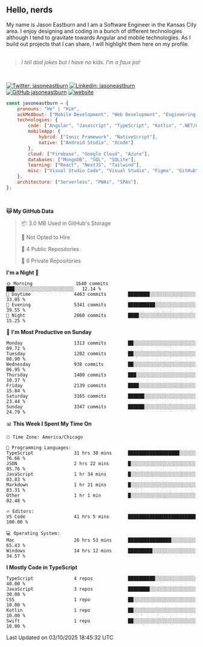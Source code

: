 <h2>Hello, nerds</h2>
My name is Jason Eastburn and I am a Software Engineer in the Kansas City area. I enjoy designing and coding in a bunch of different technologies although I tend to gravitate towards Angular and mobile technologies. As I build out projects that I can share, I will highlight them here on my profile.
<br/><br/>
<blockquote>
<em>I tell dad jokes but I have no kids. I’m a faux pa!</em>
</blockquote>
<br/>

[![Twitter: jasoneastburn](https://img.shields.io/twitter/follow/jasoneastburn?style=social)](https://twitter.com/jasoneastburn)
[![Linkedin: jasoneastburn](https://img.shields.io/badge/-jasoneastburn-blue?style=flat-square&logo=Linkedin&logoColor=white&link=https://www.linkedin.com/in/jasoneastburn/)](https://www.linkedin.com/in/jasoneastburn/)
[![GitHub jasoneastburn](https://img.shields.io/github/followers/jasoneastburn?label=follow&style=social)](https://github.com/jasoneastburn)
[![website](https://img.shields.io/badge/Website-46a2f1.svg?&style=flat-square&logo=Google-Chrome&logoColor=white&link=https://wwwjasoneastburn.com/)](https://www.jasoneastburn.com/)
<br/>

```javascript
const jasoneastburn = {
    pronouns: "He" | "Him",
    askMeAbout: ["Mobile Development", "Web Development", "Engineering Leadership", "Tech", "Finance", "Gaming"],
    technologies: {
        code: ["Angular", "Javascript", "TypeScript", "Kotlin", ".NET/C#", "HTML", "CSS"],
        mobileApp: {
            hybrid: ["Ionic Framework", "NativeScript"],
            native: ["Android Studio", "Xcode"]
        },
        cloud: ["Firebase", "Google Cloud", "Azure"],
        databases: ["MongoDB", "SQL", "SQLite"],
        learning: ["React", "NextJS", "Tailwind"],
        misc: ["Visual Studio Code", "Visual Studio", "Figma", "GitHub", "Windows", "MacOS"]
    },
    architecture: ["Serverless", "PWAs", "SPAs"],
};
```
<br/>

<!--START_SECTION:waka-->
**🐱 My GitHub Data** 

> 📦 3.0 MB Used in GitHub's Storage 
 > 
> 🚫 Not Opted to Hire
 > 
> 📜 4 Public Repositories 
 > 
> 🔑 6 Private Repositories 
 > 
**I'm a Night 🦉** 

```text
🌞 Morning                1640 commits        ███░░░░░░░░░░░░░░░░░░░░░░   12.14 % 
🌆 Daytime                4463 commits        ████████░░░░░░░░░░░░░░░░░   33.05 % 
🌃 Evening                5341 commits        ██████████░░░░░░░░░░░░░░░   39.55 % 
🌙 Night                  2060 commits        ████░░░░░░░░░░░░░░░░░░░░░   15.25 % 
```
📅 **I'm Most Productive on Sunday** 

```text
Monday                   1313 commits        ██░░░░░░░░░░░░░░░░░░░░░░░   09.72 % 
Tuesday                  1202 commits        ██░░░░░░░░░░░░░░░░░░░░░░░   08.90 % 
Wednesday                938 commits         ██░░░░░░░░░░░░░░░░░░░░░░░   06.95 % 
Thursday                 1400 commits        ███░░░░░░░░░░░░░░░░░░░░░░   10.37 % 
Friday                   2139 commits        ████░░░░░░░░░░░░░░░░░░░░░   15.84 % 
Saturday                 3165 commits        ██████░░░░░░░░░░░░░░░░░░░   23.44 % 
Sunday                   3347 commits        ██████░░░░░░░░░░░░░░░░░░░   24.79 % 
```


📊 **This Week I Spent My Time On** 

```text
🕑︎ Time Zone: America/Chicago

💬 Programming Languages: 
TypeScript               31 hrs 30 mins      ███████████████████░░░░░░   76.66 % 
JSON                     2 hrs 22 mins       █░░░░░░░░░░░░░░░░░░░░░░░░   05.76 % 
JavaScript               1 hr 34 mins        █░░░░░░░░░░░░░░░░░░░░░░░░   03.83 % 
Markdown                 1 hr 21 mins        █░░░░░░░░░░░░░░░░░░░░░░░░   03.31 % 
Other                    1 hr 1 min          █░░░░░░░░░░░░░░░░░░░░░░░░   02.48 % 

🔥 Editors: 
VS Code                  41 hrs 5 mins       █████████████████████████   100.00 % 

💻 Operating System: 
Mac                      26 hrs 53 mins      ████████████████░░░░░░░░░   65.43 % 
Windows                  14 hrs 12 mins      █████████░░░░░░░░░░░░░░░░   34.57 % 
```

**I Mostly Code in TypeScript** 

```text
TypeScript               4 repos             ██████████░░░░░░░░░░░░░░░   40.00 % 
JavaScript               3 repos             ████████░░░░░░░░░░░░░░░░░   30.00 % 
CSS                      1 repo              ██░░░░░░░░░░░░░░░░░░░░░░░   10.00 % 
Kotlin                   1 repo              ██░░░░░░░░░░░░░░░░░░░░░░░   10.00 % 
Swift                    1 repo              ██░░░░░░░░░░░░░░░░░░░░░░░   10.00 % 
```




 Last Updated on 03/10/2025 18:45:32 UTC
<!--END_SECTION:waka-->

<!--<pr><img src="https://github-readme-stats.vercel.app/api/top-langs/?username=jasoneastburn&langs_count=10&layout=compact"></p> -->
